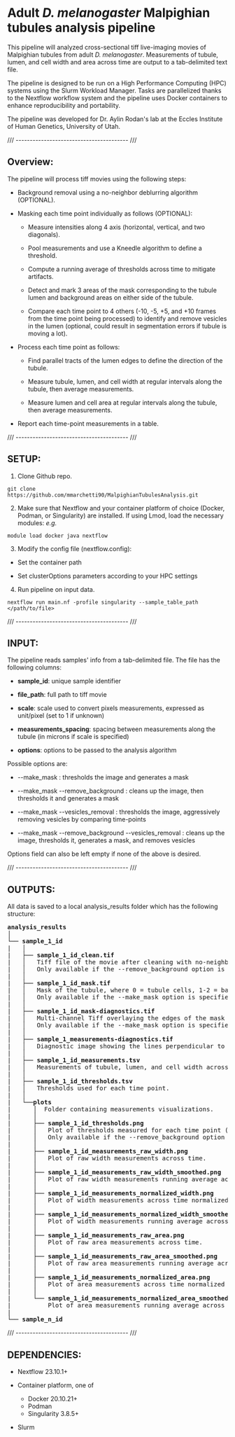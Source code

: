 # Adult *D. melanogaster* Malpighian tubules analysis pipeline

This pipeline will analyzed cross-sectional tiff live-imaging movies of Malpighian tubules from adult *D. melanogaster*. Measurements of tubule, lumen, and cell width and area across time are output to a tab-delimited text file.

The pipeline is designed to be run on a High Performance Computing (HPC) systems using the Slurm Workload Manager. Tasks are parallelized thanks to the Nextflow workflow system and the pipeline uses Docker containers to enhance reproducibility and portability.

The pipeline was developed for Dr. Aylin Rodan's lab at the Eccles Institute of Human Genetics, University of Utah.

/// ---------------------------------------- ///

## Overview:

The pipeline will process tiff movies using the following steps:

* Background removal using a no-neighbor deblurring algorithm (OPTIONAL).

* Masking each time point individually as follows (OPTIONAL):

    * Measure intensities along 4 axis (horizontal, vertical, and two diagonals).

    * Pool measurements and use a Kneedle algorithm to define a threshold.

    * Compute a running average of thresholds across time to mitigate artifacts.

    * Detect and mark 3 areas of the mask corresponding to the tubule lumen and background areas on either side of the tubule.

    * Compare each time point to 4 others (-10, -5, +5, and +10 frames from the time point being processed) to identify and remove vesicles in the lumen (optional, could result in segmentation errors if tubule is moving a lot).

* Process each time point as follows:

    * Find parallel tracts of the lumen edges to define the direction of the tubule.

    * Measure tubule, lumen, and cell width at regular intervals along the tubule, then average measurements.

    * Measure lumen and cell area at regular intervals along the tubule, then average measurements.

* Report each time-point measurements in a table.

/// ---------------------------------------- ///

## SETUP:

1. Clone Github repo.

```
git clone https://github.com/mmarchetti90/MalpighianTubulesAnalysis.git
```

2. Make sure that Nextflow and your container platform of choice (Docker, Podman, or Singularity) are installed. If using Lmod, load the necessary modules: *e.g.*

```
module load docker java nextflow 
```

3. Modify the config file (nextflow.config):

* Set the container path

* Set clusterOptions parameters according to your HPC settings

4. Run pipeline on input data.

```
nextflow run main.nf -profile singularity --sample_table_path </path/to/file>
```

/// ---------------------------------------- ///

## INPUT:

The pipeline reads samples' info from a tab-delimited file.
The file has the following columns:

* **sample_id**: unique sample identifier

* **file_path**: full path to tiff movie

* **scale**: scale used to convert pixels measurements, expressed as unit/pixel (set to 1 if unknown)

* **measurements_spacing**: spacing between measurements along the tubule (in microns if scale is specified)

* **options**: options to be passed to the analysis algorithm

Possible options are:

* --make_mask : thresholds the image and generates a mask

* --make_mask --remove_background : cleans up the image, then thresholds it and generates a mask

* --make_mask --vesicles_removal : thresholds the image, aggressively removing vesicles by comparing time-points

* --make_mask --remove_background --vesicles_removal : cleans up the image, thresholds it, generates a mask, and removes vesicles

Options field can also be left empty if none of the above is desired.

/// ---------------------------------------- ///

## OUTPUTS:

All data is saved to a local analysis_results folder which has the following structure:

<pre>
<b>analysis_results</b>
│
└── <b>sample_1_id</b>
|   │
|   ├── <b>sample_1_id_clean.tif</b>
|   │   Tiff file of the movie after cleaning with no-neighbor deblurring.
|   │   Only available if the --remove_background option is specified.
|   │
|   ├── <b>sample_1_id_mask.tif</b>
|   │   Mask of the tubule, where 0 = tubule cells, 1-2 = background outside the tubule, 3 = lumen.
|   │   Only available if the --make_mask option is specified.
|   │
|   ├── <b>sample_1_id_mask-diagnostics.tif</b>
|   │   Multi-channel Tiff overlaying the edges of the mask (red) with the original movie (green).
|   │   Only available if the --make_mask option is specified.
|   │
|   ├── <b>sample_1_measurements-diagnostics.tif</b>
|   │   Diagnostic image showing the lines perpendicular to the lumen that were used for measurements of width.
|   │
|   ├── <b>sample_1_id_measurements.tsv</b>
|   │   Measurements of tubule, lumen, and cell width across time.
|   │
|   ├── <b>sample_1_id_thresholds.tsv</b>
|   │   Thresholds used for each time point.
|   │
|   └──<b>plots</b>
|      │  Folder containing measurements visualizations.
|      │
|      ├── <b>sample_1_id_thresholds.png</b>
|      │   Plot of thresholds measured for each time point (green) with overlaid running average (red).
|      │   Only available if the --remove_background option is specified.
|      │
|      ├── <b>sample_1_id_measurements_raw_width.png</b>
|      │   Plot of raw width measurements across time.
|      │
|      ├── <b>sample_1_id_measurements_raw_width_smoothed.png</b>
|      │   Plot of raw width measurements running average across time.
|      │
|      ├── <b>sample_1_id_measurements_normalized_width.png</b>
|      │   Plot of width measurements across time normalized to a 0-1 range.
|      │
|      ├── <b>sample_1_id_measurements_normalized_width_smoothed.png</b>
|      │   Plot of width measurements running average across time normalized to a 0-1 range.
|      │
|      ├── <b>sample_1_id_measurements_raw_area.png</b>
|      │   Plot of raw area measurements across time.
|      │
|      ├── <b>sample_1_id_measurements_raw_area_smoothed.png</b>
|      │   Plot of raw area measurements running average across time.
|      │
|      ├── <b>sample_1_id_measurements_normalized_area.png</b>
|      │   Plot of area measurements across time normalized to a 0-1 range.
|      │
|      └── <b>sample_1_id_measurements_normalized_area_smoothed.png</b>
|          Plot of area measurements running average across time normalized to a 0-1 range.
|
└── <b>sample_n_id</b>
</pre>

/// ---------------------------------------- ///

## DEPENDENCIES:

* Nextflow 23.10.1+

* Container platform, one of
    * Docker 20.10.21+
    * Podman
    * Singularity 3.8.5+

* Slurm
